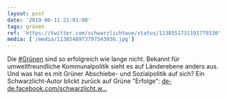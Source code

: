```yaml
---
layout: post
date: '2019-06-11 21:01:00'
tags: grünen
ref: 'https://twitter.com/schwarzlichtwue/status/1138551731191779330'
media: ['/media/1138548973797543936.jpg']
---
```

Die [#Grünen](/t/grünen) sind so erfolgreich wie lange nicht. Bekannt für umweltfreundliche Kommunalpolitik sieht es auf Länderebene anders aus. Und was hat es mit Grüner Abschiebe- und Sozialpolitik auf sich? Ein Schwarzlicht-Autor blickt zurück auf Grüne "Erfolge": [de-de.facebook.com/schwarzlicht.w…](https://de-de.facebook.com/schwarzlicht.wue/posts/588335834907794) 